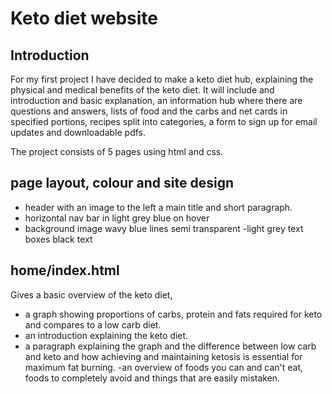 # Keto diet website

## Introduction
For my first project I have decided to make a keto diet hub, explaining the physical and medical benefits of the keto diet.
It will include and introduction and basic explanation, an information hub where there are questions and answers, lists of food and the carbs and net cards in specified portions, recipes split into categories, a form to sign up for email updates and downloadable pdfs.

The project consists of 5 pages using html and css.

## page layout, colour and site design
- header with an image to the left a main title and short paragraph.
- horizontal nav bar in light grey blue on hover
- background image wavy blue lines semi transparent 
-light grey text boxes black text

## home/index.html
Gives a basic overview of the keto diet,
- a graph showing proportions of carbs, protein and fats required for keto and compares to a low carb diet.
- an introduction explaining the keto diet.
- a paragraph explaining the graph and the difference between low carb and keto and how achieving and maintaining ketosis is essential for maximum fat burning.
-an overview of foods you can and can't eat, foods to completely avoid and things that are easily mistaken.




